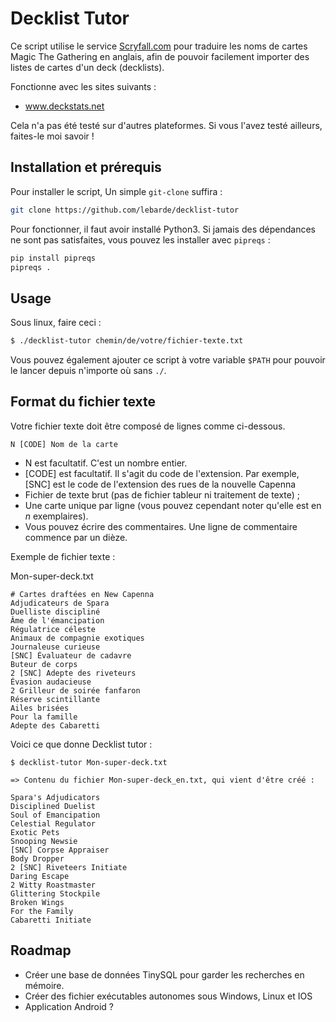 # Decklist Tutor

Ce script utilise le service [Scryfall.com](https://www.scryfall.com) pour traduire les noms de cartes Magic The Gathering en anglais, afin de pouvoir facilement importer des listes de cartes d'un deck (decklists).

Fonctionne avec les sites suivants :

- www.deckstats.net

Cela n'a pas été testé sur d'autres plateformes. Si vous l'avez testé ailleurs, faites-le moi savoir !

## Installation et prérequis

Pour installer le script, Un simple `git-clone` suffira :

```bash
git clone https://github.com/lebarde/decklist-tutor
```

Pour fonctionner, il faut avoir installé Python3. Si jamais des dépendances ne sont pas satisfaites, vous pouvez les installer avec `pipreqs` :

```bash
pip install pipreqs
pipreqs .
```



## Usage

Sous linux, faire ceci :

```bash
$ ./decklist-tutor chemin/de/votre/fichier-texte.txt
```

Vous pouvez également ajouter ce script à votre variable `$PATH` pour pouvoir le lancer depuis n'importe où sans `./`.

## Format du fichier texte

Votre fichier texte doit être composé de lignes comme ci-dessous.

```
N [CODE] Nom de la carte
```

- N est facultatif. C'est un nombre entier.
- [CODE] est facultatif. Il s'agit du code de l'extension. Par exemple, [SNC] est le code de l'extension des rues de la nouvelle Capenna
- Fichier de texte brut (pas de fichier tableur ni traitement de texte) ;
- Une carte unique par ligne (vous pouvez cependant noter qu'elle est en *n* exemplaires).
- Vous pouvez écrire des commentaires. Une ligne de commentaire commence par un dièze.

Exemple de fichier texte :

Mon-super-deck.txt
```
# Cartes draftées en New Capenna
Adjudicateurs de Spara
Duelliste discipliné
Âme de l'émancipation
Régulatrice céleste
Animaux de compagnie exotiques
Journaleuse curieuse
[SNC] Évaluateur de cadavre
Buteur de corps
2 [SNC] Adepte des riveteurs
Évasion audacieuse
2 Grilleur de soirée fanfaron
Réserve scintillante
Ailes brisées
Pour la famille
Adepte des Cabaretti
```

Voici ce que donne Decklist tutor :

```
$ decklist-tutor Mon-super-deck.txt

=> Contenu du fichier Mon-super-deck_en.txt, qui vient d'être créé :

Spara's Adjudicators
Disciplined Duelist
Soul of Emancipation
Celestial Regulator
Exotic Pets
Snooping Newsie
[SNC] Corpse Appraiser
Body Dropper
2 [SNC] Riveteers Initiate
Daring Escape
2 Witty Roastmaster
Glittering Stockpile
Broken Wings
For the Family
Cabaretti Initiate
```

## Roadmap

- Créer une base de données TinySQL pour garder les recherches en mémoire.
- Créer des fichier exécutables autonomes sous Windows, Linux et IOS
- Application Android ?
